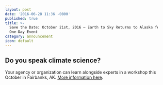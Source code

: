 ```yaml
---
layout: post
date: '2016-06-28 11:36 -0800'
published: true
title: >-
  Save the Date: October 21st, 2016 – Earth to Sky Returns to Alaska for this
  One-Day Event
category: announcement
icon: default
---
```

## Do you speak climate science?
Your agency or organization can learn alongside experts in a workshop this October in Fairbanks, AK.
[More information here](http://www.earthtosky.org/related-news/336-save-the-date-october-21st,-2016-earth-to-sky-returns-to-alaska-for-this-one-day-event.html).
